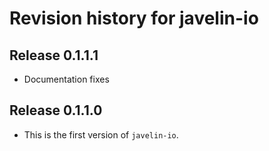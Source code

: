 # Revision history for javelin-io

## Release 0.1.1.1

* Documentation fixes

## Release 0.1.1.0

* This is the first version of `javelin-io`.
